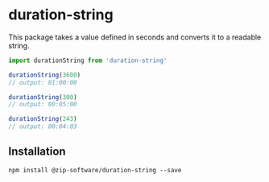 # duration-string

This package takes a value defined in seconds and converts it to a readable string.

```js
import durationString from 'duration-string'

durationString(3600)
// output: 01:00:00

durationString(300)
// output: 00:05:00

durationString(243)
// output: 00:04:03
```

## Installation

```
npm install @zip-software/duration-string --save
```